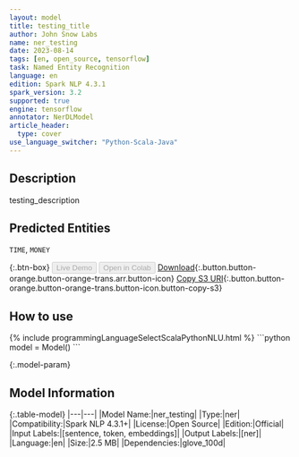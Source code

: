 ```yaml
---
layout: model
title: testing_title
author: John Snow Labs
name: ner_testing
date: 2023-08-14
tags: [en, open_source, tensorflow]
task: Named Entity Recognition
language: en
edition: Spark NLP 4.3.1
spark_version: 3.2
supported: true
engine: tensorflow
annotator: NerDLModel
article_header:
  type: cover
use_language_switcher: "Python-Scala-Java"
---
```


## Description

testing_description

## Predicted Entities

`TIME`, `MONEY`

{:.btn-box}
<button class="button button-orange" disabled>Live Demo</button>
<button class="button button-orange" disabled>Open in Colab</button>
[Download](https://s3.amazonaws.com/models-hub-auxdata/public/models/ner_testing_en_4.3.1_3.2_1692022156417.zip){:.button.button-orange.button-orange-trans.arr.button-icon}
[Copy S3 URI](s3://models-hub-auxdata/public/models/ner_testing_en_4.3.1_3.2_1692022156417.zip){:.button.button-orange.button-orange-trans.button-icon.button-copy-s3}

## How to use



<div class="tabs-box" markdown="1">
{% include programmingLanguageSelectScalaPythonNLU.html %}
```python
model = Model()
```

</div>

{:.model-param}
## Model Information

{:.table-model}
|---|---|
|Model Name:|ner_testing|
|Type:|ner|
|Compatibility:|Spark NLP 4.3.1+|
|License:|Open Source|
|Edition:|Official|
|Input Labels:|[sentence, token, embeddings]|
|Output Labels:|[ner]|
|Language:|en|
|Size:|2.5 MB|
|Dependencies:|glove_100d|